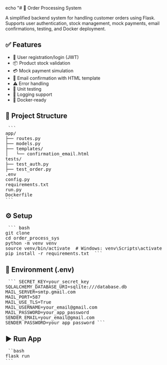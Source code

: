 echo "# 🛒 Order Processing System

A simplified backend system for handling customer orders using Flask. Supports user authentication, stock management, mock payments, email confirmations, testing, and Docker deployment.

## ✅ Features
- 🔐 User registration/login (JWT)
- 📦 Product stock validation
- 💳 Mock payment simulation
- 📧 Email confirmation with HTML template
- ⚠️ Error handling
- 🧪 Unit testing
- 🧾 Logging support
- 🐳 Docker-ready

## 📁 Project Structure
<pre> ```
app/
├── routes.py
├── models.py
├── templates/
│   └── confirmation_email.html
tests/
├── test_auth.py
├── test_order.py
.env
config.py
requirements.txt
run.py
Dockerfile
``` </pre>

## ⚙️ Setup

<pre> ``` bash
git clone <https://github.com/FatimaaAlzahraa/order_processing_system>
cd order_process_sys
python -m venv venv
source venv/bin/activate  # Windows: venv\Scripts\activate
pip install -r requirements.txt  ``` </pre> 

## 🔐 Environment (.env)

<pre> ``` SECRET_KEY=your_secret_key 
SQLALCHEMY_DATABASE_URI=sqlite:///database.db 
MAIL_SERVER=smtp.gmail.com 
MAIL_PORT=587 
MAIL_USE_TLS=True 
MAIL_USERNAME=your_email@gmail.com 
MAIL_PASSWORD=your_app_password 
SENDER_EMAIL=your_email@gmail.com 
SENDER_PASSWORD=your_app_password ``` </pre>



## ▶️ Run App

<pre> ``bash
flask run
``` </pre>



